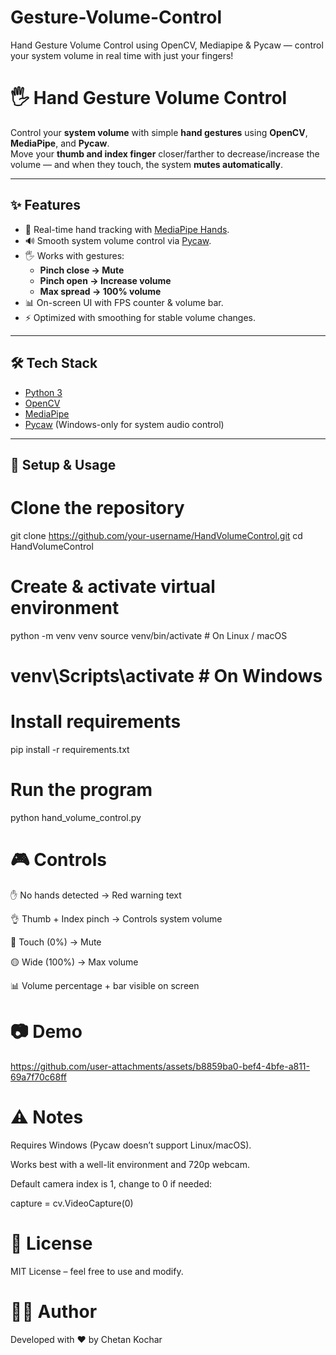 # Gesture-Volume-Control
Hand Gesture Volume Control using OpenCV, Mediapipe &amp; Pycaw — control your system volume in real time with just your fingers!
# 🖐️ Hand Gesture Volume Control

Control your **system volume** with simple **hand gestures** using **OpenCV**, **MediaPipe**, and **Pycaw**.  
Move your **thumb and index finger** closer/farther to decrease/increase the volume — and when they touch, the system **mutes automatically**.

---

## ✨ Features
- 🎥 Real-time hand tracking with [MediaPipe Hands](https://developers.google.com/mediapipe/solutions/hands).
- 🔊 Smooth system volume control via [Pycaw](https://github.com/AndreMiras/pycaw).
- 🖐️ Works with gestures:
  - **Pinch close → Mute**  
  - **Pinch open → Increase volume**  
  - **Max spread → 100% volume**  
- 📊 On-screen UI with FPS counter & volume bar.  
- ⚡ Optimized with smoothing for stable volume changes.  

---

## 🛠️ Tech Stack
- [Python 3](https://www.python.org/)  
- [OpenCV](https://opencv.org/)  
- [MediaPipe](https://developers.google.com/mediapipe)  
- [Pycaw](https://github.com/AndreMiras/pycaw) (Windows-only for system audio control)  

---

## 🚀 Setup & Usage

# Clone the repository
git clone https://github.com/your-username/HandVolumeControl.git
cd HandVolumeControl

# Create & activate virtual environment
python -m venv venv
source venv/bin/activate   # On Linux / macOS
# venv\Scripts\activate    # On Windows

# Install requirements
pip install -r requirements.txt

# Run the program
python hand_volume_control.py


# 🎮 Controls
✋ No hands detected → Red warning text

👌 Thumb + Index pinch → Controls system volume

🔴 Touch (0%) → Mute

🟡 Wide (100%) → Max volume

📊 Volume percentage + bar visible on screen

# 📷 Demo
https://github.com/user-attachments/assets/b8859ba0-bef4-4bfe-a811-69a7f70c68ff

# ⚠️ Notes
Requires Windows (Pycaw doesn’t support Linux/macOS).

Works best with a well-lit environment and 720p webcam.

Default camera index is 1, change to 0 if needed:

capture = cv.VideoCapture(0)
# 📄 License
MIT License – feel free to use and modify.

# 👨‍💻 Author
Developed with ❤️ by Chetan Kochar
